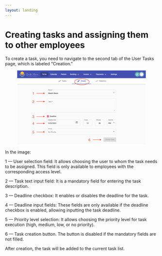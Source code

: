 ```yaml
---
layout: landing
---
```


# Creating tasks and assigning them to other employees

To create a task, you need to navigate to the second tab of the User Tasks page, which is labeled "Creation."

<figure><img src="../../../.gitbook/assets/Screenshot 2023-05-22 at 22.38.19.png" alt=""><figcaption></figcaption></figure>

In the image:

1 — User selection field: It allows choosing the user to whom the task needs to be assigned. This field is only available to employees with the corresponding access level.

2 — Task text input field: It is a mandatory field for entering the task description.

3 — Deadline checkbox: It enables or disables the deadline for the task.

4 — Deadline input fields: These fields are only available if the deadline checkbox is enabled, allowing inputting the task deadline.

5 — Priority level selection: It allows choosing the priority level for task execution (high, medium, low, or no priority).

6 — Task creation button. The button is disabled if the mandatory fields are not filled.

After creation, the task will be added to the current task list.
